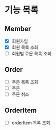 # 기능 목록

## Member
- [x] 회원가입
- [x] 회원 목록 조회
- [ ] 회원별 주문 목록 조회

## Order
- [ ] 주문 목록 조회
- [ ] 주문
- [ ] 주문 취소

## OrderItem
- [ ] orderItem 목록 조회